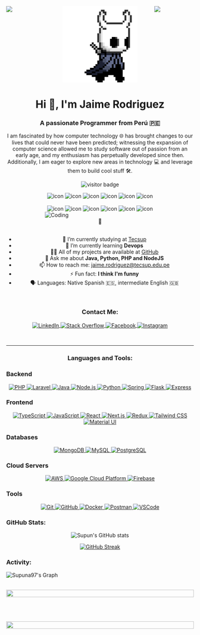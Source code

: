 <div align="center">
  <img align="left" src="https://user-images.githubusercontent.com/65187002/144930161-2f783401-8d27-4fdf-a2f7-cc0ba32f1f1f.gif" width="21%" style="display:inline;">
  <img align="right" src="https://user-images.githubusercontent.com/65187002/144930161-2f783401-8d27-4fdf-a2f7-cc0ba32f1f1f.gif" width="21%" style="display:inline;">
  
  <img src="https://raw.githubusercontent.com/TanZng/TanZng/master/assets/hollor_knight3.gif" width="200" alt="Hollow Knight"/>
</div>

<h1 align="center">Hi 👋, I'm Jaime Rodriguez</h1>
<h3 align="center">A passionate Programmer from Perú 🇵🇪</h3>
<p align="center">
  I am fascinated by how computer technology 🌐 has brought changes to our lives that could never have been predicted; witnessing the expansion of computer science allowed me to study software out of passion from an early age, and my enthusiasm has perpetually developed since then. Additionally, I am eager to explore new areas in technology 💻 and leverage them to build cool stuff 🛠️.
</p>
<p align="center"> 
  <img src="https://visitor-badge.laobi.icu/badge?page_id=jaimerodriguez.jaimerodriguez" alt="visitor badge"/>
</p>

<div align="center">
  <img src="https://techstack-generator.vercel.app/java-icon.svg" alt="icon" width="50" height="50" />
  <img src="https://techstack-generator.vercel.app/python-icon.svg" alt="icon" width="50" height="50" />
  <img src="https://techstack-generator.vercel.app/ts-icon.svg" alt="icon" width="50" height="50" />
  <img src="https://techstack-generator.vercel.app/js-icon.svg" alt="icon" width="50" height="50" />
  <img src="https://techstack-generator.vercel.app/react-icon.svg" alt="icon" width="50" height="50" />
  <img src="https://techstack-generator.vercel.app/mysql-icon.svg" alt="icon" width="50" height="50" />
</div>

<br>

<div align="center">
  <img src="https://techstack-generator.vercel.app/docker-icon.svg" alt="icon" width="50" height="50" />
  <img src="https://techstack-generator.vercel.app/aws-icon.svg" alt="icon" width="50" height="50" />
  <img src="https://techstack-generator.vercel.app/github-icon.svg" alt="icon" width="50" height="50" />
  <img src="https://techstack-generator.vercel.app/prettier-icon.svg" alt="icon" width="50" height="50" />
  <img src="https://techstack-generator.vercel.app/restapi-icon.svg" alt="icon" width="50" height="50" />
  <img src="https://techstack-generator.vercel.app/graphql-icon.svg" alt="icon" width="50" height="50" />
</div>

<img align="right" alt="Coding" width="400" src="https://user-images.githubusercontent.com/74038190/229223263-cf2e4b07-2615-4f87-9c38-e37600f8381a.gif">

<br/>

<div align="center">
  🔭 
  <br><br>

  - 🔭 I’m currently studying at <a href="https://tecsup.instructure.com" target="_blank">Tecsup</a>
  - 🌱 I’m currently learning **Devops**
  - 👨‍💻 All of my projects are available at [GitHub](https://github.com/JaimeRodriguez2505)
  - 💬 Ask me about **Java, Python, PHP and NodeJS**
  - 📫 How to reach me: jaime.rodriguez@tecsup.edu.pe
  - ⚡ Fun fact: **I think I'm funny**
  - 🗣️ Languages: Native Spanish 🇪🇸, intermediate English 🇬🇧
</div>

<br>

<h3 align="center">Contact Me:</h3>
<p align="center">
  <a href="https://www.linkedin.com/public-profile/settings?lipi=urn%3Ali%3Apage%3Ad_flagship3_profile_self_edit_contact-info%3BAcC2ZdltR8ukLqyTjasrMw%3D%3D" target="blank">
    <img align="center" src="https://raw.githubusercontent.com/rahuldkjain/github-profile-readme-generator/master/src/images/icons/Social/linked-in-alt.svg" alt="LinkedIn" height="30" width="40" />
  </a>
  <a href="#" target="blank">
    <img align="center" src="https://raw.githubusercontent.com/rahuldkjain/github-profile-readme-generator/master/src/images/icons/Social/stack-overflow.svg" alt="Stack Overflow" height="30" width="40" />
  </a>
  <a href="https://www.facebook.com/andre.rodriguez.524381" target="blank">
    <img align="center" src="https://raw.githubusercontent.com/rahuldkjain/github-profile-readme-generator/master/src/images/icons/Social/facebook.svg" alt="Facebook" height="30" width="40" />
  </a>
  <a href="https://www.instagram.com/andre5724/" target="blank">
    <img align="center" src="https://raw.githubusercontent.com/rahuldkjain/github-profile-readme-generator/master/src/images/icons/Social/instagram.svg" alt="Instagram" height="30" width="40" />
  </a>
</p>
<br>
<hr/>

<h3 align="center">Languages and Tools:</h3>

### Backend
<div align="center">
  <a href="https://www.php.net" target="_blank">
    <img src="https://skillicons.dev/icons?i=php" alt="PHP"/>
  </a>
  <a href="https://laravel.com" target="_blank">
    <img src="https://skillicons.dev/icons?i=laravel" alt="Laravel"/>
  </a>
  <a href="https://www.java.com" target="_blank">
    <img src="https://skillicons.dev/icons?i=java" alt="Java"/>
  </a>
  <a href="https://nodejs.org" target="_blank">
    <img src="https://skillicons.dev/icons?i=nodejs" alt="Node.js"/>
  </a>
  <a href="https://www.python.org" target="_blank">
    <img src="https://skillicons.dev/icons?i=py" alt="Python"/>
  </a>
  <a href="https://spring.io" target="_blank">
    <img src="https://skillicons.dev/icons?i=spring" alt="Spring"/>
  </a>
  <a href="https://flask.palletsprojects.com" target="_blank">
    <img src="https://skillicons.dev/icons?i=flask" alt="Flask"/>
  </a>
  <a href="https://expressjs.com" target="_blank">
    <img src="https://skillicons.dev/icons?i=express" alt="Express"/>
  </a>
</div>

### Frontend
<div align="center">
  <a href="https://www.typescriptlang.org" target="_blank">
    <img src="https://skillicons.dev/icons?i=ts" alt="TypeScript"/>
  </a>
  <a href="https://developer.mozilla.org/en-US/docs/Web/JavaScript" target="_blank">
    <img src="https://skillicons.dev/icons?i=js" alt="JavaScript"/>
  </a>
  <a href="https://reactjs.org" target="_blank">
    <img src="https://skillicons.dev/icons?i=react" alt="React"/>
  </a>
  <a href="https://nextjs.org" target="_blank">
    <img src="https://skillicons.dev/icons?i=nextjs" alt="Next.js"/>
  </a>
  <a href="https://redux.js.org" target="_blank">
    <img src="https://skillicons.dev/icons?i=redux" alt="Redux"/>
  </a>
  <a href="https://tailwindcss.com" target="_blank">
    <img src="https://skillicons.dev/icons?i=tailwind" alt="Tailwind CSS"/>
  </a>
  <a href="https://mui.com" target="_blank">
    <img src="https://skillicons.dev/icons?i=materialui" alt="Material UI"/>
  </a>
</div>

### Databases
<div align="center">
  <a href="https://www.mongodb.com" target="_blank">
    <img src="https://skillicons.dev/icons?i=mongodb" alt="MongoDB"/>
  </a>
  <a href="https://www.mysql.com" target="_blank">
    <img src="https://skillicons.dev/icons?i=mysql" alt="MySQL"/>
  </a>
  <a href="https://www.postgresql.org" target="_blank">
    <img src="https://skillicons.dev/icons?i=postgresql" alt="PostgreSQL"/>
  </a>
</div>

### Cloud Servers
<div align="center">
  <a href="https://aws.amazon.com" target="_blank">
    <img src="https://skillicons.dev/icons?i=aws" alt="AWS"/>
  </a>
  <a href="https://cloud.google.com" target="_blank">
    <img src="https://skillicons.dev/icons?i=gcp" alt="Google Cloud Platform"/>
  </a>
  <a href="https://firebase.google.com" target="_blank">
    <img src="https://skillicons.dev/icons?i=firebase" alt="Firebase"/>
  </a>
</div>

### Tools
<div align="center">
  <a href="https://git-scm.com" target="_blank">
    <img src="https://skillicons.dev/icons?i=git" alt="Git"/>
  </a>
  <a href="https://github.com" target="_blank">
    <img src="https://skillicons.dev/icons?i=github" alt="GitHub"/>
  </a>
  <a href="https://www.docker.com" target="_blank">
    <img src="https://skillicons.dev/icons?i=docker" alt="Docker"/>
  </a>
  <a href="https://www.postman.com" target="_blank">
    <img src="https://skillicons.dev/icons?i=postman" alt="Postman"/>
  </a>
  <a href="https://code.visualstudio.com" target="_blank">
    <img src="https://skillicons.dev/icons?i=vscode" alt="VSCode"/>
  </a>
</div>

<h3 align="left">GitHub Stats:</h3>
<div align="center">
 
![Supun's GitHub stats](https://github-readme-stats.vercel.app/api?username=JaimeRodriguez2505\&theme=midnight-purple\&show_icons=true\&show=reviews,prs_merged,prs_merged_percentage\&hide=contribs,issues)

[![GitHub Streak](https://streak-stats.demolab.com/?user=JaimeRodriguez2505&theme=midnight-purple)](https://git.io/streak-stats)

</div>
<h3 align="left">Activity:</h3>

![Supuna97's Graph](https://github-readme-activity-graph.vercel.app/graph?username=JaimeRodriguez2505&custom_title=Supun's%20GitHub%20Activity%20Graph&bg_color=0D1117&color=7F3FBF&line=7F3FBF&point=7F3FBF&area_color=FFFFFF&title_color=FFFFFF&area=true)
<br><br>

<img src="https://i.imgur.com/dBaSKWF.gif" height="20" width="100%">

<br><br>

<img src="https://i.imgur.com/dBaSKWF.gif" height="20" width="100%">
